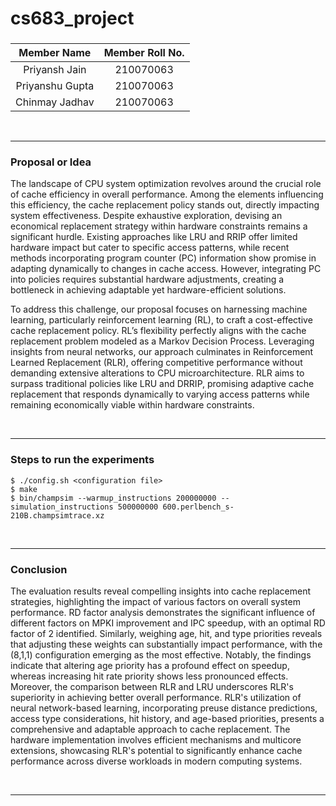 # cs683_project

### <Project-Title>

### <Team-Name>

| **Member Name** | **Member Roll No.** |
| :-------------: | :-----------------: |
|  Priyansh Jain  |     210070063       |
| Priyanshu Gupta |     210070063       |
|  Chinmay Jadhav |     210070063       |

<br/>

---

### Proposal or Idea

The landscape of CPU system optimization revolves around the crucial role of cache efficiency in overall performance. Among the elements influencing this efficiency, the cache replacement policy stands out, directly impacting system effectiveness. Despite exhaustive exploration, devising an economical replacement strategy within hardware constraints remains a significant hurdle. Existing approaches like LRU and RRIP offer limited hardware impact but cater to specific access patterns, while recent methods incorporating program counter (PC) information show promise in adapting dynamically to changes in cache access. However, integrating PC into policies requires substantial hardware adjustments, creating a bottleneck in achieving adaptable yet hardware-efficient solutions.

To address this challenge, our proposal focuses on harnessing machine learning, particularly reinforcement learning (RL), to craft a cost-effective cache replacement policy. RL’s flexibility perfectly aligns with the cache replacement problem modeled as a Markov Decision Process. Leveraging insights from neural networks, our approach culminates in Reinforcement Learned Replacement (RLR), offering competitive performance without demanding extensive alterations to CPU microarchitecture. RLR aims to surpass traditional policies like LRU and DRRIP, promising adaptive cache replacement that responds dynamically to varying access patterns while remaining economically viable within hardware constraints.

<br/>

---

### Steps to run the experiments

```
$ ./config.sh <configuration file>
$ make
$ bin/champsim --warmup_instructions 200000000 --simulation_instructions 500000000 600.perlbench_s-210B.champsimtrace.xz
```

<br/>

---

### Conclusion

The evaluation results reveal compelling insights into cache replacement strategies, highlighting the impact of various factors on overall system performance. RD factor analysis demonstrates the significant influence of different factors on MPKI improvement and IPC speedup, with an optimal RD factor of 2 identified. Similarly, weighing age, hit, and type priorities reveals that adjusting these weights can substantially impact performance, with the (8,1,1) configuration emerging as the most effective. Notably, the findings indicate that altering age priority has a profound effect on speedup, whereas increasing hit rate priority shows less pronounced effects. Moreover, the comparison between RLR and LRU underscores RLR's superiority in achieving better overall performance. RLR's utilization of neural network-based learning, incorporating preuse distance predictions, access type considerations, hit history, and age-based priorities, presents a comprehensive and adaptable approach to cache replacement. The hardware implementation involves efficient mechanisms and multicore extensions, showcasing RLR's potential to significantly enhance cache performance across diverse workloads in modern computing systems.

<br/>

---

